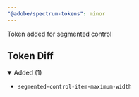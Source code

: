 ```yaml
---
"@adobe/spectrum-tokens": minor
---
```


Token added for segmented control

## Token Diff

<details open><summary>Added (1)</summary>

- `segmented-control-item-maximum-width`

</details>
